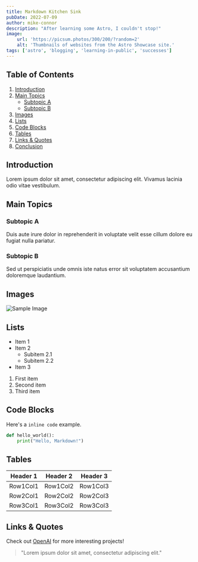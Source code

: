 ```yaml
---
title: Markdown Kitchen Sink
pubDate: 2022-07-09
author: mike-connor
description: "After learning some Astro, I couldn't stop!"
image:
    url: 'https://picsum.photos/300/200/?random=2'
    alt: 'Thumbnails of websites from the Astro Showcase site.'
tags: ['astro', 'blogging', 'learning-in-public', 'successes']
---
```


## Table of Contents

1. [Introduction](#introduction)
2. [Main Topics](#main-topics)
    - [Subtopic A](#subtopic-a)
    - [Subtopic B](#subtopic-b)
3. [Images](#images)
4. [Lists](#lists)
5. [Code Blocks](#code-blocks)
6. [Tables](#tables)
7. [Links & Quotes](#links--quotes)
8. [Conclusion](#conclusion)

## Introduction

Lorem ipsum dolor sit amet, consectetur adipiscing elit. Vivamus lacinia odio
vitae vestibulum.

## Main Topics

### Subtopic A

Duis aute irure dolor in reprehenderit in voluptate velit esse cillum dolore eu
fugiat nulla pariatur.

### Subtopic B

Sed ut perspiciatis unde omnis iste natus error sit voluptatem accusantium
doloremque laudantium.

## Images

![Sample Image](https://via.placeholder.com/150)

## Lists

-   Item 1
-   Item 2
    -   Subitem 2.1
    -   Subitem 2.2
-   Item 3

1. First item
2. Second item
3. Third item

## Code Blocks

Here's a `inline code` example.

```python
def hello_world():
    print("Hello, Markdown!")
```

## Tables

| Header 1 | Header 2 | Header 3 |
| -------- | -------- | -------- |
| Row1Col1 | Row1Col2 | Row1Col3 |
| Row2Col1 | Row2Col2 | Row2Col3 |
| Row3Col1 | Row3Col2 | Row3Col3 |

## Links & Quotes

Check out [OpenAI](https://www.openai.com/) for more interesting projects!

> "Lorem ipsum dolor sit amet, consectetur adipiscing elit."
